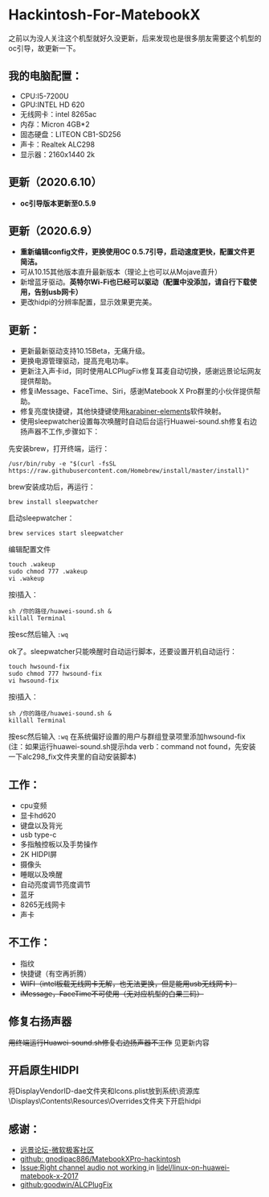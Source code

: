 # Hackintosh-For-MatebookX
之前以为没人关注这个机型就好久没更新，后来发现也是很多朋友需要这个机型的oc引导，故更新一下。
## 我的电脑配置：
* CPU:I5-7200U
* GPU:INTEL HD 620
* 无线网卡：intel 8265ac
* 内存：Micron 4GB*2
* 固态硬盘：LITEON CB1-SD256
* 声卡：Realtek ALC298
* 显示器：2160x1440 2k
## 更新（2020.6.10）
* **oc引导版本更新至0.5.9**
## 更新（2020.6.9）
* **重新编辑config文件，更换使用OC 0.5.7引导，启动速度更快，配置文件更简洁。**
* 可从10.15其他版本直升最新版本（理论上也可以从Mojave直升）
* 新增蓝牙驱动。**英特尔Wi-Fi也已经可以驱动（配置中没添加，请自行下载使用，告别usb网卡）**
* 更改hidpi的分辨率配置，显示效果更完美。
## 更新：
* 更新最新驱动支持10.15Beta，无痛升级。
* 更换电源管理驱动，提高充电功率。
* 更新注入声卡id，同时使用ALCPlugFix修复耳麦自动切换，感谢远景论坛网友提供帮助。
* 修复iMessage、FaceTime、Siri，感谢Matebook X Pro群里的小伙伴提供帮助。
* 修复亮度快捷键，其他快捷键使用[karabiner-elements](https://github.com/tekezo/Karabiner-Elements)软件映射。
* 使用sleepwatcher设置每次唤醒时自动后台运行Huawei-sound.sh修复右边扬声器不工作,步骤如下：

先安装brew，打开终端，运行：
```
/usr/bin/ruby -e "$(curl -fsSL https://raw.githubusercontent.com/Homebrew/install/master/install)"
```
brew安装成功后，再运行：
```
brew install sleepwatcher
```
启动sleepwatcher：
```
brew services start sleepwatcher
```
编辑配置文件
```
touch .wakeup 
sudo chmod 777 .wakeup 
vi .wakeup 
```
按i插入：
```
sh /你的路径/huawei-sound.sh &
killall Terminal
```
按esc然后输入
`:wq`

ok了。sleepwatcher只能唤醒时自动运行脚本，还要设置开机自动运行：
```
touch hwsound-fix
sudo chmod 777 hwsound-fix
vi hwsound-fix
```
按i插入：
```
sh /你的路径/huawei-sound.sh &
killall Terminal
```
按esc然后输入
`:wq`
在系统偏好设置的用户与群组登录项里添加hwsound-fix
(注：如果运行huawei-sound.sh提示hda verb：command not found，先安装一下alc298_fix文件夹里的自动安装脚本)

## 工作：
* cpu变频
* 显卡hd620
* 键盘以及背光
* usb type-c
* 多指触控板以及手势操作
* 2K HIDPI屏
* 摄像头
* 睡眠以及唤醒
* 自动亮度调节亮度调节
* 蓝牙
* 8265无线网卡
* 声卡
## 不工作：
* 指纹
* 快捷键（有空再折腾）
* ~~WIFI（intel板载无线网卡无解，也无法更换，但是能用usb无线网卡）~~
* ~~iMessage，FaceTime不可使用（无对应机型的白果三码）~~

## 修复右扬声器
~~用终端运行Huawei-sound.sh修复右边扬声器不工作~~ 见更新内容
## 开启原生HIDPI
将DisplayVendorID-dae文件夹和Icons.plist放到系统⁩\⁨资源库\Displays⁩\⁨Contents\Resources\⁨Overrides文件夹下开启hidpi
## 感谢：
* [远景论坛-微软极客社区](http://www.pcbeta.com)
* [github: gnodipac886/MatebookXPro-hackintosh](https://github.com/gnodipac886/MatebookXPro-hackintosh)
* [Issue:Right channel audio not working ](https://github.com/lidel/linux-on-huawei-matebook-x-2017/issues/8) in [lidel/linux-on-huawei-matebook-x-2017](https://github.com/lidel/linux-on-huawei-matebook-x-2017)
* [github:goodwin/ALCPlugFix](https://github.com/goodwin/ALCPlugFix)

